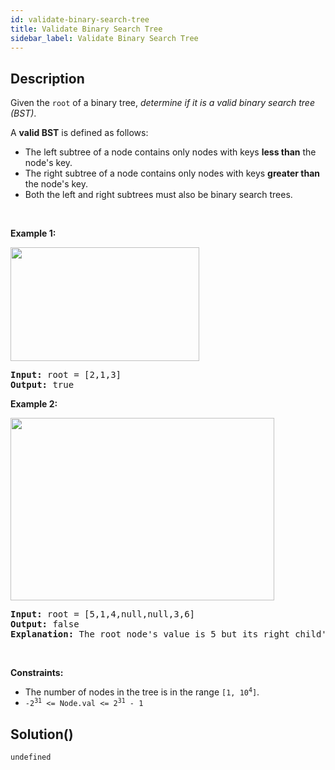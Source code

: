 ```yaml
---
id: validate-binary-search-tree
title: Validate Binary Search Tree
sidebar_label: Validate Binary Search Tree
---
```

## Description
<div class="description">
<p>Given the <code>root</code> of a binary tree, <em>determine if it is a valid binary search tree (BST)</em>.</p>

<p>A <strong>valid BST</strong> is defined as follows:</p>

<ul>
	<li>The left <span data-keyword="subtree">subtree</span> of a node contains only nodes with keys <strong>less than</strong> the node&#39;s key.</li>
	<li>The right subtree of a node contains only nodes with keys <strong>greater than</strong> the node&#39;s key.</li>
	<li>Both the left and right subtrees must also be binary search trees.</li>
</ul>

<p>&nbsp;</p>
<p><strong class="example">Example 1:</strong></p>
<img alt="" src="https://assets.leetcode.com/uploads/2020/12/01/tree1.jpg" style="width: 302px; height: 182px;" />
<pre>
<strong>Input:</strong> root = [2,1,3]
<strong>Output:</strong> true
</pre>

<p><strong class="example">Example 2:</strong></p>
<img alt="" src="https://assets.leetcode.com/uploads/2020/12/01/tree2.jpg" style="width: 422px; height: 292px;" />
<pre>
<strong>Input:</strong> root = [5,1,4,null,null,3,6]
<strong>Output:</strong> false
<strong>Explanation:</strong> The root node&#39;s value is 5 but its right child&#39;s value is 4.
</pre>

<p>&nbsp;</p>
<p><strong>Constraints:</strong></p>

<ul>
	<li>The number of nodes in the tree is in the range <code>[1, 10<sup>4</sup>]</code>.</li>
	<li><code>-2<sup>31</sup> &lt;= Node.val &lt;= 2<sup>31</sup> - 1</code></li>
</ul>

</div>

## Solution()
```
undefined
```